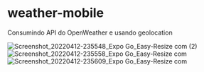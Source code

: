 # weather-mobile
Consumindo API do OpenWeather e usando geolocation

![Screenshot_20220412-235548_Expo Go_Easy-Resize com (2)](https://user-images.githubusercontent.com/50378131/163091505-ee91a368-f899-4e11-9c17-eba65aeedfa1.jpg)
![Screenshot_20220412-235558_Expo Go_Easy-Resize com](https://user-images.githubusercontent.com/50378131/163091657-35861187-63f5-47e0-b2d5-a768031a68cd.jpg)
![Screenshot_20220412-235609_Expo Go_Easy-Resize com](https://user-images.githubusercontent.com/50378131/163091678-6b4cc646-e358-4060-a474-1d0e821d0988.jpg)
